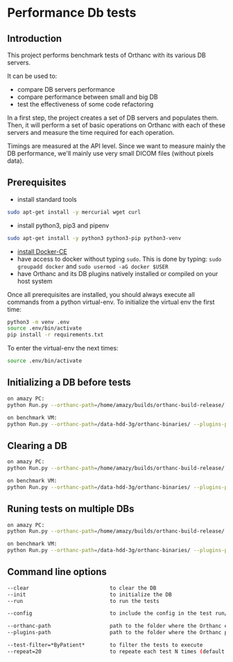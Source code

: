 Performance Db tests
====================

Introduction
------------

This project performs benchmark tests of Orthanc with its various DB servers.

It can be used to:

- compare DB servers performance
- compare performance between small and big DB
- test the effectiveness of some code refactoring

In a first step, the project creates a set of DB servers and populates them.
Then, it will perform a set of basic operations on Orthanc with each of these servers
and measure the time required for each operation.

Timings are measured at the API level.  Since we want to measure mainly the DB performance,
we'll mainly use very small DICOM files (without pixels data).

Prerequisites
-------------

- install standard tools

```bash
sudo apt-get install -y mercurial wget curl
```

- install python3, pip3 and pipenv

```bash
sudo apt-get install -y python3 python3-pip python3-venv
```

- [install Docker-CE](https://docs.docker.com/install/linux/docker-ce/ubuntu/#set-up-the-repository)
- have access to docker without typing `sudo`.  This is done by typing: `sudo groupadd docker` and `sudo usermod -aG docker $USER`
- have Orthanc and its DB plugins natively installed or compiled on your host system

Once all prerequisites are installed, you should always execute all commands from a python virtual-env.  To initialize the virtual env the first time:

```bash
python3 -m venv .env
source .env/bin/activate
pip install -r requirements.txt
```

To enter the virtual-env the next times:

```bash
source .env/bin/activate
```

Initializing a DB before tests
-----------------

```bash
on amazy PC:
python Run.py --orthanc-path=/home/amazy/builds/orthanc-build-release/ --plugins-path=/home/amazy/builds/mysql-release/ --init --mysql-tiny

on benchmark VM:
python Run.py --orthanc-path=/data-hdd-3g/orthanc-binaries/ --plugins-path=/data-hdd-3g/orthanc-binaries/ --init --pg9bis-tiny
```

Clearing a DB
-----------------

```bash
on amazy PC:
python Run.py --orthanc-path=/home/amazy/builds/orthanc-build-release/ --plugins-path=/home/amazy/builds/mysql-release/ --clear --mysql-tiny

on benchmark VM:
python Run.py --orthanc-path=/data-hdd-3g/orthanc-binaries/ --plugins-path=/data-hdd-3g/orthanc-binaries/ --clear --pg9bis-tiny
```

Runing tests on multiple DBs
-----------------

```bash
on amazy PC:
python Run.py --orthanc-path=/home/amazy/builds/orthanc-build-release/ --plugins-path=/home/amazy/builds/orthanc-build-release/ --run --pg9-tiny --pg10-tiny --pg11-tiny --mysql-tiny --sqlite-tiny --mssql-tiny

on benchmark VM:
python Run.py --orthanc-path=/data-hdd-3g/orthanc-binaries/ --plugins-path=/data-hdd-3g/orthanc-binaries/ --run --pg9-tiny --pg10-tiny --pg11-tiny --mysql-tiny --sqlite-tiny --mssql-tiny

```

Command line options
--------------------

```bash
--clear                          to clear the DB
--init                           to initialize the DB
--run                            to run the tests

--config                         to include the config in the test run/init/clear

--orthanc-path                   path to the folder where the Orthanc execuble lies
--plugins-path                   path to the folder where the Orthanc plugins lie

--test-filter=*ByPatient*        to filter the tests to execute
--repeat=20                      to repeate each test N times (default is 20)
```
